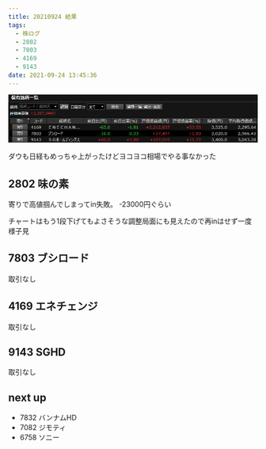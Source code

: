 ```yaml
---
title: 20210924 結果
tags:
  - 株ログ
  - 2802
  - 7803
  - 4169
  - 9143
date: 2021-09-24 13:45:36
---
```


![i](/kab/img/20210924000.png)

ダウも日経もめっちゃ上がったけどヨコヨコ相場でやる事なかった

## 2802 味の素

寄りで高値掴んでしまってin失敗。 -23000円ぐらい

チャートはもう1段下げてもよさそうな調整局面にも見えたので再inはせず一度様子見

## 7803 ブシロード

取引なし

## 4169 エネチェンジ

取引なし

## 9143 SGHD

取引なし

## next up

- 7832 バンナムHD
- 7082 ジモティ
- 6758 ソニー

